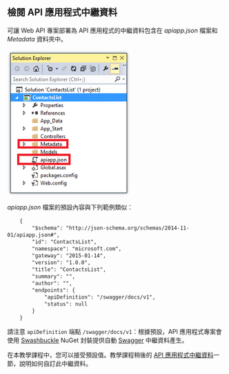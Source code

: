 ## 檢閱 API 應用程式中繼資料

可讓 Web API 專案部署為 API 應用程式的中繼資料包含在 *apiapp.json* 檔案和 *Metadata* 資料夾中。

![](./media/app-service-api-review-metadata/metadatainse.png)

*apiapp.json* 檔案的預設內容與下列範例類似：

		{
		    "$schema": "http://json-schema.org/schemas/2014-11-01/apiapp.json#",
		    "id": "ContactsList",
		    "namespace": "microsoft.com",
		    "gateway": "2015-01-14",
		    "version": "1.0.0",
		    "title": "ContactsList",
		    "summary": "",
		    "author": "",
		    "endpoints": {
		        "apiDefinition": "/swagger/docs/v1",
		        "status": null
		    }
		}

請注意 `apiDefinition` 端點 `/swagger/docs/v1`：根據預設，API 應用程式專案會使用 [Swashbuckle](https://www.nuget.org/packages/Swashbuckle) NuGet 封裝提供自動 [Swagger](http://swagger.io/) 中繼資料產生。

在本教學課程中，您可以接受預設值。教學課程稍後的 [API 應用程式中繼資料](#api-app-metadata)一節，說明如何自訂此中繼資料。

<!---HONumber=62-->